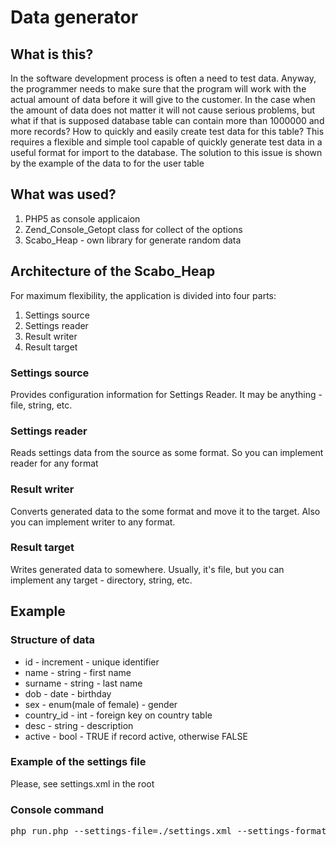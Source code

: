 <h1>Data generator</h1>

<h2>What is this?</h2>
<p>In the software development process is often a need to test data. Anyway,
the programmer needs to make sure that the program will work with the actual amount of data before it will give to the customer. In the case when the amount of data does not matter it will not cause serious problems, but what if that is supposed database table can contain more than 1000000 and more records?  How to quickly and easily create test data for this table? This requires a flexible and simple tool capable of quickly generate test data in a useful format for import to the database. The solution to this issue is shown by the example of the data to for the user table</p>

<h2>What was used?</h2>
<ol>
<li>PHP5 as console applicaion</li>
<li>Zend_Console_Getopt class for collect of the options</li>
<li>Scabo_Heap - own library for generate random data</li>
</ol>

<h2>Architecture of the Scabo_Heap</h2>
<p>For maximum flexibility, the application is divided into four parts:</p>
<ol>
<li>Settings source</li>
<li>Settings reader</li>
<li>Result writer</li>
<li>Result target</li>
</ol>

<h3>Settings source</h3>
<p>Provides configuration information for Settings Reader. It may be anything - file, string, etc.</p>

<h3>Settings reader</h3>
<p>Reads settings data from the source as some format. So you can implement reader for any format</p>

<h3>Result writer</h3>
<p>Converts generated data to the  some format and move it to the target. Also you can implement writer to any format.</p>

<h3>Result target</h3>
<p>Writes generated data to somewhere. Usually, it's file, but you can implement any target - directory, string, etc.</p>

<h2>Example</h2>
<h3>Structure of data</h3>
<ul>
<li>id - increment - unique identifier</li>
<li>name - string - first name</li>
<li>surname - string - last name</li>
<li>dob - date - birthday</li>
<li>sex - enum(male of female) - gender</li>
<li>country_id - int - foreign key on country table</li>
<li>desc - string - description</li>
<li>active - bool - TRUE if record active, otherwise FALSE</li>
</ul>

<h3>Example of the settings file</h3>
<p>Please, see settings.xml in the root</p>
</div>

<h3>Console command</h3>
<div class="highlight">
<pre>
php run.php --settings-file=./settings.xml --settings-format=xml --output-dir=./output --output-format=csv
</pre>
</div>